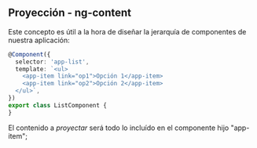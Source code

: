 ## Proyección - ng-content

Este concepto es útil a la hora de diseñar la jerarquía de componentes de nuestra aplicación:

```ts
@Component({
  selector: 'app-list',
  template: `<ul>
    <app-item link="op1">Opción 1</app-item>
    <app-item link="op2">Opción 2</app-item>
  </ul>`,
})
export class ListComponent {
}
```
El contenido a _proyectar_ será todo lo incluído en el componente hijo "app-item";

